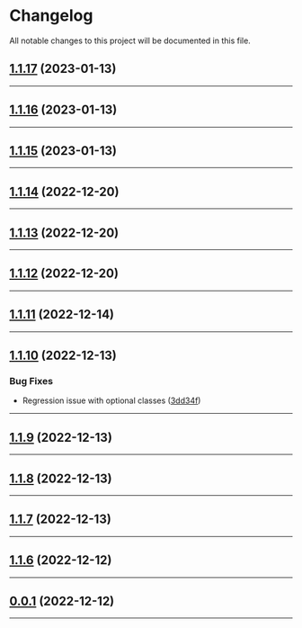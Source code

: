 <!--- BEGIN HEADER -->
# Changelog

All notable changes to this project will be documented in this file.
<!--- END HEADER -->

## [1.1.17](https://github.com/Palmer-Johnson/pje-shared/compare/v1.1.16...v1.1.17) (2023-01-13)


---

## [1.1.16](https://github.com/Palmer-Johnson/pje-shared/compare/v1.1.15...v1.1.16) (2023-01-13)


---

## [1.1.15](https://github.com/Palmer-Johnson/pje-shared/compare/v1.1.14...v1.1.15) (2023-01-13)


---

## [1.1.14](https://github.com/Palmer-Johnson/pje-shared/compare/v1.1.13...v1.1.14) (2022-12-20)


---

## [1.1.13](https://github.com/Palmer-Johnson/pje-shared/compare/v1.1.12...v1.1.13) (2022-12-20)


---

## [1.1.12](https://github.com/Palmer-Johnson/pje-shared/compare/v1.1.11...v1.1.12) (2022-12-20)


---

## [1.1.11](https://github.com/Palmer-Johnson/pje-shared/compare/v1.1.10...v1.1.11) (2022-12-14)


---

## [1.1.10](https://github.com/Palmer-Johnson/pje-shared/compare/v1.1.9...v1.1.10) (2022-12-13)

### Bug Fixes

* Regression issue with optional classes ([3dd34f](https://github.com/Palmer-Johnson/pje-shared/commit/3dd34f99d56ec191877cb55a078f6748762a85d7))


---

## [1.1.9](https://github.com/Palmer-Johnson/pje-shared/compare/v1.1.8...v1.1.9) (2022-12-13)


---

## [1.1.8](https://github.com/Palmer-Johnson/pje-shared/compare/v1.1.7...v1.1.8) (2022-12-13)


---

## [1.1.7](https://github.com/Palmer-Johnson/pje-shared/compare/v1.1.6...v1.1.7) (2022-12-13)


---

## [1.1.6](https://github.com/Palmer-Johnson/pje-shared/compare/v1.1.5...v1.1.6) (2022-12-12)


---

## [0.0.1](https://github.com/Palmer-Johnson/pje-shared/compare/0.0.0...v0.0.1) (2022-12-12)


---

